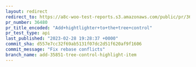 ```yaml
---
layout: redirect
redirect_to: https://a8c-woo-test-reports.s3.amazonaws.com/public/pr/36480/api/index.html
pr_number: 36480
pr_title_encoded: "Add+hightlighter+to+the+tree+control"
pr_test_type: api
last_published: "2023-02-28 19:28:37 +0000"
commit_sha: d557e7cc32f69ab5131f07dc2d51f620af9f1606
commit_message: "Fix rebase conflicts"
branch_name: add-35851-tree-control-highlight-item
---
```

